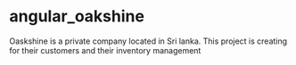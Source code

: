 # angular_oakshine
Oaskshine is a private company located in Sri lanka. This project is creating for their customers and their inventory management
